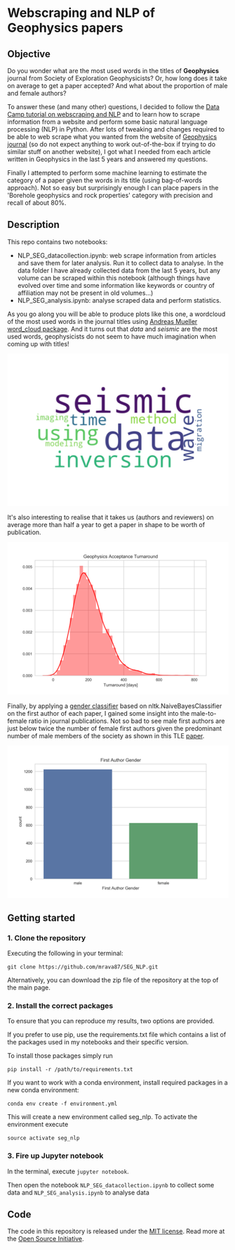 # Webscraping and NLP of Geophysics papers

## Objective
Do you wonder what are the most used words in the titles of **Geophysics** journal from Society of Exploration Geophysicists? Or, how long
does it take on average to get a paper accepted? And what about the proportion of male and female authors?

To answer these (and many other) questions, I decided to follow the [Data Camp tutorial on webscraping and NLP](https://www.datacamp.com/community/blog/fb-live-annoucement)
and to learn how to scrape information from a website and perform some basic natural language processing (NLP) in Python. 
After lots of tweaking and changes required to be able to web scrape what you wanted from the website of [Geophysics journal](http://library.seg.org/loi/gpysa7) (so do not expect anything to work 
out-of-the-box if trying to do similar stuff on another website), I got what I needed from each article written in Geophysics in the last 5 years and answered my questions.

Finally I attempted to perform some machine learning to estimate the category of a paper given the words in its title (using bag-of-words approach).
Not so easy but surprisingly enough I can place papers in the 'Borehole geophysics and rock properties' category with precision and recall of about 80%. 

## Description
This repo contains two notebooks:
* NLP_SEG_datacollection.ipynb: web scrape information from articles and save them for later analysis. Run it to collect data to analyse.
In the data folder I have already collected data from the last 5 years, but any volume can be scraped within this notebook (although things 
have evolved over time and some information like keywords or country of affiliation may not be present in old volumes...)
* NLP_SEG_analysis.ipynb: analyse scraped data and perform statistics. 

As you go along you will be able to produce plots like this one, a wordcloud of the most used words in the journal titles using [Andreas Mueller word_cloud package](https://github.com/amueller/word_cloud). 
And it turns out that *data* and *seismic* are the most used words, geophysicists do not seem to have much imagination when coming up with titles!
<p align="center">
<img src="figs/titles_wordcloud.png" width="550">
</p>

It's also interesting to realise that it takes us (authors and reviewers) on average more than half a year to get a paper in shape to be worth of publication.
<p align="center">
<img src="figs/acceptance_turnaround.png" width="550">
</p>

Finally, by applying a [gender classifier](https://gist.github.com/vinovator/6e5bf1e1bc61687a1e809780c30d6bf6) based on nltk.NaiveBayesClassifier on the first author of each paper, 
I gained some insight into the male-to-female ratio in journal publications. Not so bad to see male first authors are just below twice the number of female first authors given
the predominant number of male members of the society as shown in this TLE [paper](https://library.seg.org/doi/abs/10.1190/tle34060708.1).

<p align="center">
<img src="figs/author_gended.png" width="550">
</p>

## Getting started


### 1. Clone the repository

Executing the following in your terminal:

```
git clone https://github.com/mrava87/SEG_NLP.git
```

Alternatively, you can download the zip file of the repository at the top of the main page.


### 2. Install the correct packages

To ensure that you can reproduce my results, two options are provided. 

If you prefer to use pip, use the requirements.txt file which contains a list of the packages used in my notebooks and their specific version.

To install those packages simply run 
```
pip install -r /path/to/requirements.txt
```

If you want to work with a conda environment, install required packages in a new conda environment:

```
conda env create -f environment.yml
```

This will create a new environment called seg_nlp. To activate the environment execute

```
source activate seg_nlp
```


### 3. Fire up Jupyter notebook

In the terminal, execute `jupyter notebook`.

Then open the notebook `NLP_SEG_datacollection.ipynb` to collect some data and `NLP_SEG_analysis.ipynb` to analyse data 


## Code
The code in this repository is released under the [MIT license](LICENSE). Read more at the [Open Source Initiative](https://opensource.org/licenses/MIT). 
